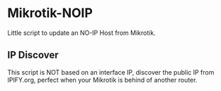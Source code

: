 # Mikrotik-NOIP
Little script to update an NO-IP Host from Mikrotik.

## IP Discover
This script is NOT based on an interface IP, discover the public IP from IPIFY.org, perfect when your Mikrotik is behind of another router.
